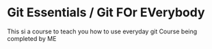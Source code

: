 # Git Essentials / Git FOr EVerybody

This si a course to teach you how to use everyday git
Course being completed by ME 
